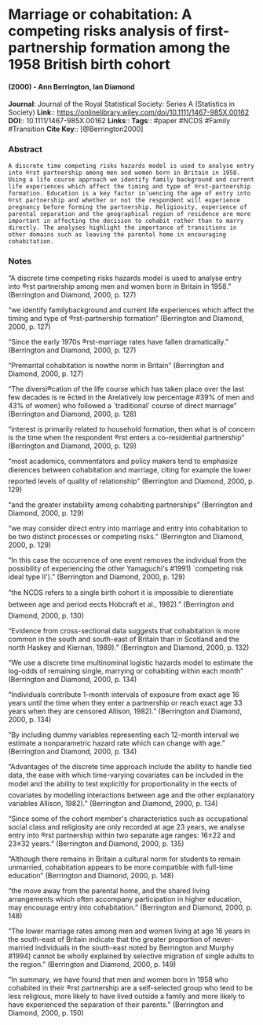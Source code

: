 # Marriage or cohabitation: A competing risks analysis of first-partnership formation among the 1958 British birth cohort
#### (2000) - Ann Berrington, Ian Diamond
**Journal**: Journal of the Royal Statistical Society: Series A (Statistics in Society)
**Link**:: https://onlinelibrary.wiley.com/doi/10.1111/1467-985X.00162
**DOI**:: 10.1111/1467-985X.00162
**Links**:: 
**Tags**:: #paper #NCDS #Family #Transition 
**Cite Key**:: [@Berrington2000]

### Abstract

```
A discrete time competing risks hazards model is used to analyse entry into ®rst partnership among men and women born in Britain in 1958. Using a life course approach we identify family background and current life experiences which affect the timing and type of ®rst-partnership formation. Education is a key factor in¯uencing the age of entry into ®rst partnership and whether or not the respondent will experience pregnancy before forming the partnership. Religiosity, experience of parental separation and the geographical region of residence are more important in affecting the decision to cohabit rather than to marry directly. The analyses highlight the importance of transitions in other domains such as leaving the parental home in encouraging cohabitation.
```

### Notes

“A discrete time competing risks hazards model is used to analyse entry into ®rst partnership among men and women born in Britain in 1958.” (Berrington and Diamond, 2000, p. 127)

“we identify familybackground and current life experiences which affect the timing and type of ®rst-partnership formation” (Berrington and Diamond, 2000, p. 127)

“Since the early 1970s ®rst-marriage rates have fallen dramatically.” (Berrington and Diamond, 2000, p. 127)

“Premarital cohabitation is nowthe norm in Britain” (Berrington and Diamond, 2000, p. 127)

“The diversi®cation of the life course which has taken place over the last few decades is re ̄ected in the Arelatively low percentage #39% of men and 43% of women) who followed a `traditional' course of direct marriage” (Berrington and Diamond, 2000, p. 128)

“interest is primarily related to household formation, then what is of concern is the time when the respondent ®rst enters a co-residential partnership” (Berrington and Diamond, 2000, p. 129)

“most academics, commentators and policy makers tend to emphasize dierences between cohabitation and marriage, citing for example the lower reported levels of quality of relationship” (Berrington and Diamond, 2000, p. 129)

“and the greater instability among cohabiting partnerships” (Berrington and Diamond, 2000, p. 129)

“we may consider direct entry into marriage and entry into cohabitation to be two distinct processes or competing risks.” (Berrington and Diamond, 2000, p. 129)

“In this case the occurrence of one event removes the individual from the possibility of experiencing the other Yamaguchi's #1991) `competing risk ideal type II').” (Berrington and Diamond, 2000, p. 129)

“the NCDS refers to a single birth cohort it is impossible to dierentiate between age and period eects Hobcraft et al., 1982).” (Berrington and Diamond, 2000, p. 130)

“Evidence from cross-sectional data suggests that cohabitation is more common in the south and south-east of Britain than in Scotland and the north Haskey and Kiernan, 1989).” (Berrington and Diamond, 2000, p. 132)

“We use a discrete time multinominal logistic hazards model to estimate the log-odds of remaining single, marrying or cohabiting within each month” (Berrington and Diamond, 2000, p. 134)

“Individuals contribute 1-month intervals of exposure from exact age 16 years until the time when they enter a partnership or reach exact age 33 years when they are censored Allison, 1982).” (Berrington and Diamond, 2000, p. 134)

“By including dummy variables representing each 12-month interval we estimate a nonparametric hazard rate which can change with age.” (Berrington and Diamond, 2000, p. 134)

“Advantages of the discrete time approach include the ability to handle tied data, the ease with which time-varying covariates can be included in the model and the ability to test explicitly for proportionality in the eects of covariates by modelling interactions between age and the other explanatory variables Allison, 1982).” (Berrington and Diamond, 2000, p. 134)

“Since some of the cohort member's characteristics such as occupational social class and religiosity are only recorded at age 23 years, we analyse entry into ®rst partnership within two separate age ranges: 16±22 and 23±32 years.” (Berrington and Diamond, 2000, p. 135)

“Although there remains in Britain a cultural norm for students to remain unmarried, cohabitation appears to be more compatible with full-time education” (Berrington and Diamond, 2000, p. 148)

“the move away from the parental home, and the shared living arrangements which often accompany participation in higher education, may encourage entry into cohabitation.” (Berrington and Diamond, 2000, p. 148)

“The lower marriage rates among men and women living at age 16 years in the south-east of Britain indicate that the greater proportion of never-married individuals in the south-east noted by Berrington and Murphy #1994) cannot be wholly explained by selective migration of single adults to the region.” (Berrington and Diamond, 2000, p. 149)

“In summary, we have found that men and women born in 1958 who cohabited in their ®rst partnership are a self-selected group who tend to be less religious, more likely to have lived outside a family and more likely to have experienced the separation of their parents.” (Berrington and Diamond, 2000, p. 150)